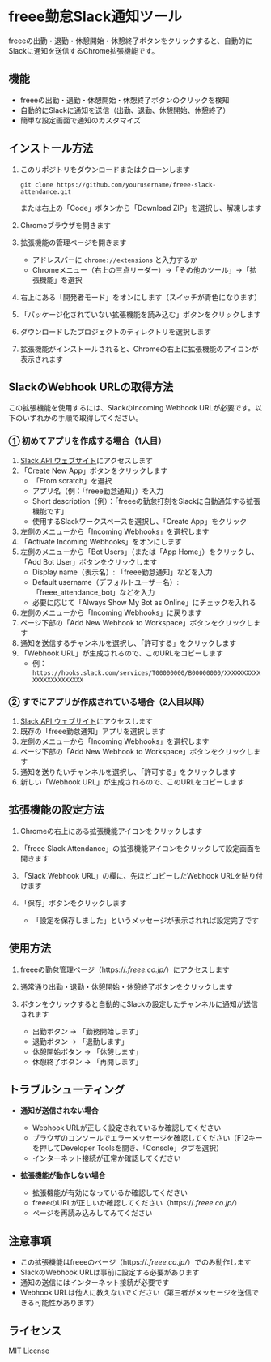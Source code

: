 # freee勤怠Slack通知ツール

freeeの出勤・退勤・休憩開始・休憩終了ボタンをクリックすると、自動的にSlackに通知を送信するChrome拡張機能です。

## 機能

- freeeの出勤・退勤・休憩開始・休憩終了ボタンのクリックを検知
- 自動的にSlackに通知を送信（出勤、退勤、休憩開始、休憩終了）
- 簡単な設定画面で通知のカスタマイズ

## インストール方法

1. このリポジトリをダウンロードまたはクローンします
   ```
   git clone https://github.com/yourusername/freee-slack-attendance.git
   ```
   または右上の「Code」ボタンから「Download ZIP」を選択し、解凍します

2. Chromeブラウザを開きます

3. 拡張機能の管理ページを開きます
   - アドレスバーに `chrome://extensions` と入力するか
   - Chromeメニュー（右上の三点リーダー）→「その他のツール」→「拡張機能」を選択

4. 右上にある「開発者モード」をオンにします（スイッチが青色になります）

5. 「パッケージ化されていない拡張機能を読み込む」ボタンをクリックします

6. ダウンロードしたプロジェクトのディレクトリを選択します

7. 拡張機能がインストールされると、Chromeの右上に拡張機能のアイコンが表示されます

## SlackのWebhook URLの取得方法

この拡張機能を使用するには、SlackのIncoming Webhook URLが必要です。以下のいずれかの手順で取得してください。

### ① 初めてアプリを作成する場合（1人目）

1. [Slack API ウェブサイト](https://api.slack.com/apps)にアクセスします
2. 「Create New App」ボタンをクリックします
   - 「From scratch」を選択
   - アプリ名（例：「freee勤怠通知」）を入力
   - Short description（例）：「freeeの勤怠打刻をSlackに自動通知する拡張機能です」
   - 使用するSlackワークスペースを選択し、「Create App」をクリック
3. 左側のメニューから「Incoming Webhooks」を選択します
4. 「Activate Incoming Webhooks」をオンにします
5. 左側のメニューから「Bot Users」（または「App Home」）をクリックし、「Add Bot User」ボタンをクリックします
   - Display name（表示名）: 「freee勤怠通知」などを入力
   - Default username（デフォルトユーザー名）: 「freee_attendance_bot」などを入力
   - 必要に応じて「Always Show My Bot as Online」にチェックを入れる
6. 左側のメニューから「Incoming Webhooks」に戻ります
7. ページ下部の「Add New Webhook to Workspace」ボタンをクリックします
8. 通知を送信するチャンネルを選択し、「許可する」をクリックします
9. 「Webhook URL」が生成されるので、このURLをコピーします
   - 例：`https://hooks.slack.com/services/T00000000/B00000000/XXXXXXXXXXXXXXXXXXXXXXXX`

### ② すでにアプリが作成されている場合（2人目以降）

1. [Slack API ウェブサイト](https://api.slack.com/apps)にアクセスします
2. 既存の「freee勤怠通知」アプリを選択します
3. 左側のメニューから「Incoming Webhooks」を選択します
4. ページ下部の「Add New Webhook to Workspace」ボタンをクリックします
5. 通知を送りたいチャンネルを選択し、「許可する」をクリックします
6. 新しい「Webhook URL」が生成されるので、このURLをコピーします

## 拡張機能の設定方法

1. Chromeの右上にある拡張機能アイコンをクリックします

2. 「freee Slack Attendance」の拡張機能アイコンをクリックして設定画面を開きます

3. 「Slack Webhook URL」の欄に、先ほどコピーしたWebhook URLを貼り付けます

4. 「保存」ボタンをクリックします
   - 「設定を保存しました」というメッセージが表示されれば設定完了です

## 使用方法

1. freeeの勤怠管理ページ（https://*.freee.co.jp/*）にアクセスします

2. 通常通り出勤・退勤・休憩開始・休憩終了ボタンをクリックします

3. ボタンをクリックすると自動的にSlackの設定したチャンネルに通知が送信されます
   - 出勤ボタン → 「勤務開始します」
   - 退勤ボタン → 「退勤します」
   - 休憩開始ボタン → 「休憩します」
   - 休憩終了ボタン → 「再開します」

## トラブルシューティング

- **通知が送信されない場合**
  - Webhook URLが正しく設定されているか確認してください
  - ブラウザのコンソールでエラーメッセージを確認してください（F12キーを押してDeveloper Toolsを開き、「Console」タブを選択）
  - インターネット接続が正常か確認してください

- **拡張機能が動作しない場合**
  - 拡張機能が有効になっているか確認してください
  - freeeのURLが正しいか確認してください（https://*.freee.co.jp/*）
  - ページを再読み込みしてみてください

## 注意事項

- この拡張機能はfreeeのページ（https://*.freee.co.jp/*）でのみ動作します
- SlackのWebhook URLは事前に設定する必要があります
- 通知の送信にはインターネット接続が必要です
- Webhook URLは他人に教えないでください（第三者がメッセージを送信できる可能性があります）

## ライセンス

MIT License
